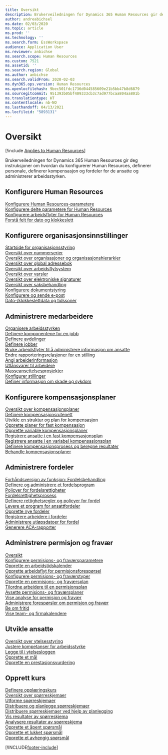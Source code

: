 ```yaml
---
title: Oversikt
description: Brukerveiledningen for Dynamics 365 Human Resources gir deg instruksjoner om hvordan du konfigurerer Human Resources, definerer personale, definerer kompensasjon og fordeler for de ansatte og administrerer arbeidsstyrken.
author: andreabichsel
ms.date: 02/03/2020
ms.topic: article
ms.prod: ''
ms.technology: ''
ms.search.form: EssWorkspace
audience: Application User
ms.reviewer: anbichse
ms.search.scope: Human Resources
ms.custom: 7521
ms.assetid: ''
ms.search.region: Global
ms.author: anbichse
ms.search.validFrom: 2020-02-03
ms.dyn365.ops.version: Human Resources
ms.openlocfilehash: 9bec501fdc1736d044585609e21b5bb47b8d6879
ms.sourcegitcommit: 951393b05bf409333cb3c7ad977bcaa804aa801b
ms.translationtype: HT
ms.contentlocale: nb-NO
ms.lasthandoff: 04/13/2021
ms.locfileid: "5893131"
---
```

# <a name="overview"></a>Oversikt

[!include [Applies to Human Resources](../includes/applies-to-hr.md)]

Brukerveiledningen for Dynamics 365 Human Resources gir deg instruksjoner om hvordan du konfigurerer Human Resources, definerer personale, definerer kompensasjon og fordeler for de ansatte og administrerer arbeidsstyrken.

## <a name="set-up-human-resources"></a>Konfigurere Human Resources

[Konfigurere Human Resources-parametere](hr-setup-parameters.md)</br>
[Konfigurere delte parametere for Human Resources](hr-setup-shared-parameters.md)</br>
[Konfigurere arbeidsflyter for Human Resources](./hr-workflow-manage-employee-information.md)</br>
[Forstå felt for dato og klokkeslett](hr-setup-date-time-fields.md)</br>

## <a name="configure-organization-settings"></a>Konfigurere organisasjonsinnstillinger

[Startside for organisasjonsstyring](../fin-ops-core/fin-ops/organization-administration/organization-administration-home-page.md?toc=/dynamics365/human-resources/toc.json)</br>
[Oversikt over nummerserier](../fin-ops-core/fin-ops/organization-administration/number-sequence-overview.md?toc=/dynamics365/human-resources/toc.json)</br>
[Oversikt over organisasjoner og organisasjonshierarkier](../fin-ops-core/fin-ops/organization-administration/organizations-organizational-hierarchies.md?toc=/dynamics365/human-resources/toc.json)</br>
[Oversikt over global adressebok](../fin-ops-core/fin-ops/organization-administration/overview-global-address-book.md?toc=/dynamics365/human-resources/toc.json)</br>
[Oversikt over arbeidsflytsystem](../fin-ops-core/fin-ops/organization-administration/overview-workflow-system.md?toc=/dynamics365/human-resources/toc.json)</br>
[Oversikt over varsler](../fin-ops-core/fin-ops/get-started/alerts-overview.md?toc=/dynamics365/human-resources/toc.json)</br>
[Oversikt over elektroniske signaturer](../fin-ops-core/fin-ops/organization-administration/electronic-signature-overview.md?toc=/dynamics365/human-resources/toc.json)</br>
[Oversikt over saksbehandling](../fin-ops-core/fin-ops/organization-administration/cases.md?toc=/dynamics365/human-resources/toc.json)</br>
[Konfigurere dokumentstyring](../fin-ops-core/fin-ops/organization-administration/configure-document-management.md?toc=/dynamics365/human-resources/toc.json)</br>
[Konfigurere og sende e-post](../fin-ops-core/fin-ops/organization-administration/configure-email.md?toc=/dynamics365/human-resources/toc.json)</br>
[Dato-/klokkeslettdata og tidssoner](../fin-ops-core/fin-ops/organization-administration/date-time-zones.md?toc=/dynamics365/human-resources/toc.json)</br>

## <a name="manage-personnel"></a>Administrere medarbeidere

[Organisere arbeidsstyrken](hr-personnel-departments-jobs-positions.md)</br>
[Definere komponentene for en jobb](hr-personnel-jobs.md)</br>
[Definere avdelinger](hr-personnel-define-departments.md)</br>
[Definere jobber](hr-personnel-define-jobs.md)</br>
[Bruke arbeidsflyter til å administrere informasjon om ansatte](hr-workflow-manage-employee-information.md)</br>
[Endre rapporteringsrelasjoner for en stilling](hr-personnel-modify-reporting-relationships-position.md)</br>
[Angi arbeiderinformasjon](hr-personnel-enter-worker-information.md)</br>
[Utlånsvarer til arbeidere](hr-personnel-loan-item-worker.md)</br>
[Masseansettelsesprosjekter](hr-personnel-mass-hire-projects.md)</br>
[Konfigurer stillinger](hr-personnel-set-up-positions.md)</br>
[Definer informasjon om skade og sykdom](hr-personnel-set-up-injury-illness-information.md)</br>

## <a name="set-up-compensation-plans"></a>Konfigurere kompensasjonsplaner

[Oversikt over kompensasjonsplaner](hr-compensation-overview.md)</br>
[Definere kompensasjonsrutenett](hr-compensation-grids.md)</br>
[Utvikle en struktur og plan for kompensasjon](hr-compensation-structure.md)</br>
[Opprette planer for fast kompensasjon](hr-compensation-fixed-plans.md)</br>
[Opprette variable kompensasjonsplaner](hr-compensation-variable-plans.md)</br>
[Registrere ansatte i en fast kompensasjonsplan](hr-compensation-enroll-employees-fixed.md)</br>
[Registrere ansatte i en variabel kompensasjonsplan](hr-compensation-enroll-employees-variable.md)</br>
[Definere kompensasjonsprosess og beregne resultater](hr-compensation-define-process.md)</br>
[Behandle kompensasjonsplaner](hr-compensation-process.md)</br>

## <a name="manage-benefits"></a>Administrere fordeler

[Forhåndsversjon av funksjon: Fordelsbehandling](hr-benefits-management-overview.md)</br>
[Definere og administrere et fordelsprogram](hr-benefits-manage-program.md)</br>
[Policyer for fordelsrettigheter](hr-benefits-eligibility-policies.md)</br>
[Fordelsrettighetsprosess](hr-benefits-eligibility-process.md)</br>
[Definere rettighetsregler og policyer for fordel](hr-benefits-define-eligibility-rules.md)</br>
[Levere et program for ansattfordeler](hr-benefits-deliver-employee-benefits-program.md)</br>
[Opprette nye fordeler](hr-benefits-create.md)</br>
[Registrere arbeidere i fordeler](hr-benefits-enroll-workers.md)</br>
[Administrere utløpsdatoer for fordel](hr-benefits-expiration-dates.md)</br>
[Generere ACA-rapporter](hr-benefits-aca-reports.md)</br>

## <a name="manage-leave-and-absence"></a>Administrere permisjon og fravær

[Oversikt](hr-leave-and-absence-overview.md)</br>
[Konfigurere permisjons- og fraværsparametere](hr-leave-and-absence-parameters.md)</br>
[Opprette en arbeidstidskalender](hr-leave-and-absence-working-time-calendar.md)</br>
[Opprette arbeidsflyt for permisjonsforespørsel](hr-leave-and-absence-workflow.md)</br>
[Konfigurere permisjons- og fraværstyper](hr-leave-and-absence-types.md)</br>
[Opprette en permisjons- og fraværsplan](hr-leave-and-absence-plans.md)</br>
[Tilordne arbeidere til en permisjonsplan](hr-leave-and-absence-enroll.md)</br>
[Avsette permisjons- og fraværsplaner](hr-leave-and-absence-accrue.md)</br>
[Vise analyse for permisjon og fravær](hr-leave-and-absence-analytics.md)</br>
[Administrere forespørsler om permisjon og fravær](hr-employee-self-service-manage-requests.md)</br>
[Be om fritid](hr-employee-self-service-request-time-off.md)</br>
[Vise team- og firmakalendere](hr-employee-self-service-calendar.md)</br>

## <a name="develop-employees"></a>Utvikle ansatte

[Oversikt over ytelsesstyring](hr-develop-performance-management-overview.md)</br>
[Justere kompetanser for arbeidsstyrke](hr-develop-skills.md)</br>
[Legge til i ytelsesloggen](hr-develop-add-performance-journal.md)</br>
[Opprette et mål](hr-develop-create-goal.md)</br>
[Opprette en prestasjonsvurdering](hr-develop-create-performance-review.md)</br>

## <a name="create-courses"></a>Opprett kurs

[Definere opplæringskurs](hr-learning-courses.md)</br>
[Oversikt over spørreskjemaer](hr-learning-questionnaires.md)</br>
[Utforme spørreskjemaer](hr-learning-design-questionnaires.md)</br>
[Distribuere og planlegge spørreskjemaer](hr-learning-distribute-questionnaires.md)</br>
[Distribuere spørreskjemaer ved hjelp av planlegging](hr-learning-distribute-questionnaires-scheduling.md)</br>
[Vis resultater av spørreskjema](hr-learning-evaluate-questionnaire-results.md)</br>
[Analysere resultater av spørreskjema](hr-learning-analyze-questionnaire-results.md)</br>
[Opprette et åpent spørsmål](hr-learning-create-open-ended-question.md)</br>
[Opprette et lukket spørsmål](hr-learning-create-closed-ended-question.md)</br>
[Opprette et avhengig spørsmål](hr-learning-depending-question.md)</br>





[!INCLUDE[footer-include](../includes/footer-banner.md)]